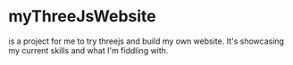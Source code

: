 # myThreeJsWebsite

is a project for me to try threejs and build my own website. It's showcasing my current skills and what I'm fiddling with. 
